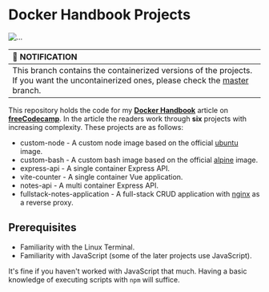 # Docker Handbook Projects

![...](./docker-handbook-github.png)

| :bell: NOTIFICATION |
|:--------------------|
| This branch contains the containerized versions of the projects. If you want the uncontainerized ones, please check the [master](https://github.com/fhsinchy/docker-handbook-projects/tree/master/) branch. |

This repository holds the code for my [__Docker Handbook__](https://www.freecodecamp.org/news/the-docker-handbook/) article on [__freeCodecamp__](https://freecodecamp.org). In the article the readers work through __six__ projects with increasing complexity. These projects are as follows:

- custom-node - A custom node image based on the official [ubuntu](https://hub.docker.com/_/ubuntu/) image.
- custom-bash - A custom bash image based on the official [alpine](https://hub.docker.com/_/alpine/) image.
- express-api - A single container Express API.
- vite-counter - A single container Vue application.
- notes-api - A multi container Express API.
- fullstack-notes-application - A full-stack CRUD application with [nginx](https://hub.docker.com/_/nginx/) as a reverse proxy.

## Prerequisites

- Familiarity with the Linux Terminal.
- Familiarity with JavaScript (some of the later projects use JavaScript).

It's fine if you haven't worked with JavaScript that much. Having a basic knowledge of executing scripts with `npm` will suffice.

